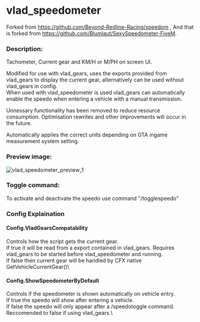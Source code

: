 # vlad_speedometer
Forked from https://github.com/Beyond-Redline-Racing/speedom
, And that is forked from https://github.com/Blumlaut/SexySpeedometer-FiveM.

### Description:
Tachometer, Current gear and KM/H or M/PH on screen UI.
     
Modified for use with vlad_gears, uses the exports provided from vlad_gears to display the current gear, alternatively can be used without vlad_gears in config.\
When used with vlad_speedometer is used vlad_gears can automatically enable the speedo when entering a vehicle with a manual transmission.

Unnessary functionality has been removed to reduce resource consumption. Optimisation rewrites and other improvements will occur in the future.

Automatically applies the correct units depending on GTA ingame measurement system setting.

### Preview image:
![vlad_speedometer_preview_1](https://github.com/VladimirKedrov/vlad_speedometer/assets/115960462/c4be77db-4a35-4d4a-b2d5-0fc34291c746)

### Toggle command:
To activate and deactivate the speedo use command "/togglespeedo"

### Config Explaination
#### Config.VladGearsCompatability
Controls how the script gets the current gear.\
If true it will be read from a export contained in vlad_gears. Requires vlad_gears to be started before vlad_speedometer and running.\
If false then current gear will be handled by CFX native GetVehicleCurrentGear()\

#### Config.ShowSpeedometerByDefault
Controls if the speedometer is shown automatically on vehicle entry.\
If true the speedo will show after entering a vehicle.\
If false the speedo will only appear after a /speedotoggle command.\
Reccomended to false if using vlad_gears.\

